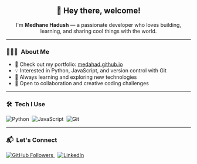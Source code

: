 <h2 align="center">👋 Hey there, welcome!</h2>

<p align="center">
  I'm <strong>Medhane Hadush</strong> — a passionate developer who loves building, learning, and sharing cool things with the world.
</p>

---

### 👨🏻‍💻 &nbsp;About Me

- 🔗 Check out my portfolio: [medahad.github.io](https://medahad.github.io/)
- 💡 Interested in Python, JavaScript, and version control with Git
- 🌱 Always learning and exploring new technologies
- 🤝 Open to collaboration and creative coding challenges

---

### 🛠️ &nbsp;Tech I Use

![Python](https://img.shields.io/badge/-Python-05122A?style=flat&logo=python)&nbsp;
![JavaScript](https://img.shields.io/badge/-JavaScript-05122A?style=flat&logo=javascript)&nbsp;
![Git](https://img.shields.io/badge/-Git-05122A?style=flat&logo=git)&nbsp;

---

### 📬 &nbsp;Let's Connect

<p>
  <a href="https://github.com/medahad">
    <img src="https://img.shields.io/github/followers/medahad.svg?style=social&label=Follow" alt="GitHub Followers" />
  </a>
  &nbsp;
  <a href="https://linkedin.com/in/medhane-hadush/">
    <img src="https://img.shields.io/badge/Medhane%20Hadush-blue?style=flat&logo=Linkedin&logoColor=white" alt="LinkedIn" />
  </a>
</p>
